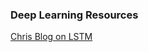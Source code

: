 ### Deep Learning Resources

[Chris Blog on LSTM](http://colah.github.io/posts/2015-08-Understanding-LSTMs/)
